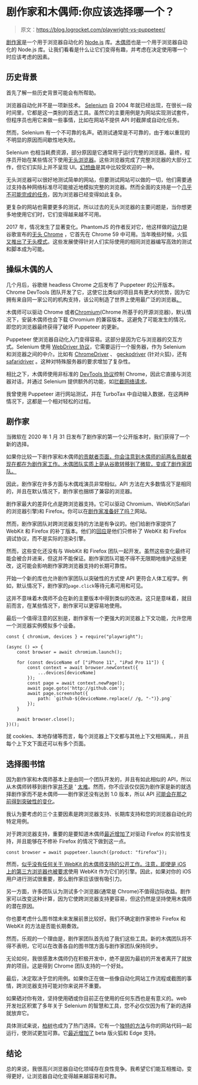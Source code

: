 # 剧作家和木偶师:你应该选择哪一个？

> 原文：<https://blog.logrocket.com/playwright-vs-puppeteer/>

[剧作家](https://github.com/microsoft/playwright)是一个用于浏览器自动化的 [Node.js](https://nodejs.org) 库。[木偶师](https://pptr.dev/)也是一个用于浏览器自动化的 Node.js 库。让我们看看是什么让它们变得有趣，并考虑在决定使用哪一个时应该考虑的因素。

## 历史背景

首先了解一些历史背景可能会有所帮助。

浏览器自动化并不是一项新技术。 [Selenium](https://www.selenium.dev/) 自 2004 年就已经出现，在很长一段时间里，它都是这一类别的首选工具。虽然它的主要用例是为网站实现测试套件，但程序员也用它来做一些事情，比如在网站不提供 API 时截屏或自动化任务。

然而，Selenium 有一个不可靠的名声。硒测试通常是不可靠的，由于难以重现的不明显的原因而间歇性地失败。

Selenium 也相当耗费资源，部分原因是它通常用于运行完整的浏览器。最终，程序员开始在某些情况下使用[无头浏览器](https://en.wikipedia.org/wiki/Headless_browser)。这些浏览器完成了完整浏览器的大部分工作，但它们实际上并不呈现 UI。[幻想曲](https://en.wikipedia.org/wiki/PhantomJS)是其中比较受欢迎的一种。

无头浏览器可以很好地测试简单的网站，但要测试网站可以做的一切，他们需要通过支持各种网络标准尽可能接近地模拟完整的浏览器。然而全面的支持是一个[几乎不可能完成的任务](https://drewdevault.com/2020/03/18/Reckless-limitless-scope.html)，因为浏览器已经变得如此复杂。

更复杂的网站也需要更多的测试，所以过去的无头浏览器的主要问题是，当你想更多地使用它们时，它们变得越来越不可用。

2017 年，情况发生了显著变化。PhantomJS 的作者反对它，他这样做的[动力](https://groups.google.com/forum/m/#!topic/phantomjs/9aI5d-LDuNE)是谷歌宣布的[无头 Chrome](https://developers.google.com/web/updates/2017/04/headless-chrome) ，它首先在 Chrome 59 中可用。当年晚些时候，火狐[又推出了无头模式](https://www.ghacks.net/2017/09/01/first-look-at-firefoxs-headless-mode/)。这些发展使得针对人们实际使用的相同浏览器编写高效的测试和脚本成为可能。

## 操纵木偶的人

几个月后，谷歌继 headless Chrome 之后发布了 Puppeteer 的公开版本。Chrome DevTools 团队开发了它，这使它比类似的项目具有更大的优势，因为它拥有来自同一家公司的机构支持，该公司制造了世界上使用最广泛的浏览器[。](https://en.wikipedia.org/wiki/Usage_share_of_web_browsers)

木偶师可以驱动 Chrome 或者[Chromium](https://en.wikipedia.org/wiki/Chromium_(web_browser))(Chrome 所基于的开源浏览器)，默认情况下，安装木偶师也会下载 Chromium 的兼容版本。这避免了可能发生的情况，即您的浏览器最终获得了破坏 Puppeteer 的更新。

Puppeteer 使浏览器自动化入门变得容易。这部分是因为它与浏览器的交互方式。Selenium 使用 [WebDriver 协议](https://www.w3.org/TR/webdriver/)，它需要运行一个服务器，作为 Selenium 和浏览器之间的中介。比如有 [ChromeDriver](https://chromedriver.chromium.org/) 、 [geckodriver](https://github.com/mozilla/geckodriver) (针对火狐)，还有 [safaridriver](https://developer.apple.com/documentation/webkit/testing_with_webdriver_in_safari) 。这种对特殊服务器的要求增加了复杂性。

相比之下，木偶师使用非标准的 [DevTools 协议](https://github.com/WICG/devtools-protocol/)控制 Chrome，因此它直接与浏览器对话，并通过 Selenium 提供额外的功能，如[拦截网络请求](https://pptr.dev/#?product=Puppeteer&version=master&show=api-pagesetrequestinterceptionvalue)。

我曾使用 Puppeteer 进行网站测试，并在 TurboTax 中自动输入数据，在这两种情况下，这都是一个相对轻松的过程。

## 剧作家

当微软在 2020 年 1 月 31 日发布了剧作家的第一个公开版本时，我们获得了一个新的选择。

如果你比较一下剧作家和木偶师[的贡献者页面，你会注意到木偶师的前两名贡献者现在都在为剧作家工作。木偶团队实质上是从谷歌转移到了微软，变成了剧作家团队。](https://github.com/puppeteer/puppeteer/graphs/contributors)

因此，剧作家在许多方面与木偶戏演员非常相似。API 方法在大多数情况下是相同的，并且在默认情况下，剧作家也捆绑了兼容的浏览器。

剧作家最大的差异化点是跨浏览器支持。它可以驱动 Chromium、WebKit(Safari 的浏览器引擎)和 Firefox。你可以在[剧作家准备好了吗？](https://aslushnikov.github.io/isplaywrightready/)网站。

然而，剧作家团队对跨浏览器支持的方法是有争议的。他们给剧作家提供了 WebKit 和 Firefox 的补丁版本。他们的[回应](https://github.com/microsoft/playwright#q-what-browser-versions-does-playwright-use)是他们只修补了 WebKit 和 Firefox 调试协议，而不是实际的渲染引擎。

然而，这些变化还没有与 WebKit 和 Firefox 团队一起开发。虽然这些变化最终可能会被合并进来，但这并不能保证。剧作家团队可能不得不无限期地维护这些更改，这可能会影响剧作家跨浏览器支持的长期可靠性。

开始一个新的库也允许剧作家团队以突破性的方式使 API 更符合人体工程学。例如，默认情况下，剧作家的`page.click`等待元素可用和可见。

这并不意味着木偶师不会在新的主要版本中得到类似的改进。这只是意味着，就目前而言，在某些情况下，剧作家可以更容易地使用。

最后一个值得注意的区别是，剧作家有一个更强大的浏览器上下文功能，允许您用一个浏览器实例模拟多个设备。

```
const { chromium, devices } = require("playwright");

(async () => {
    const browser = await chromium.launch();

    for (const deviceName of ["iPhone 11", "iPad Pro 11"]) {
        const context = await browser.newContext({
            ...devices[deviceName]
        });
        const page = await context.newPage();
        await page.goto('http://github.com');
        await page.screenshot({
            path: `github-${deviceName.replace(/ /g, "-")}.png`
        });
    }

    await browser.close();
})();
```

就 cookies、本地存储等而言，每个浏览器上下文都与其他上下文相隔离。，并且每个上下文下面还可以有多个页面。

## 选择图书馆

因为剧作家和木偶师基本上是由同一个团队开发的，并且有如此相似的 API，所以从木偶师转移到剧作家[并不是](https://medium.com/@davert/puppeteer-to-playwright-migration-guide-6c86ea66e85e) ' [太难](https://medium.com/@davert/puppeteer-to-playwright-migration-guide-6c86ea66e85e)。然而，你不应该仅仅因为剧作家是新的就选择剧作家而不是木偶师——剧作家还没有达到 1.0 版本，所以 API [可能会在那之前得到突破性的变化](https://github.com/microsoft/playwright#q-is-playwright-ready)。

我认为要考虑的三个主要因素是跨浏览器支持、长期库支持和您的浏览器自动化的特定用例。

对于跨浏览器支持，重要的是要知道木偶师[最近增加了](https://github.com/puppeteer/puppeteer/releases/tag/v2.1.0)对驱动 Firefox 的实验性支持，并且能够在不修补 Firefox 的情况下做到这一点。

```
const browser = await puppeteer.launch({product: "firefox"});
```

然而，[似乎没有任何关于 WebKit 的木偶师支持的公开工作。注意，即使是 iOS](https://github.com/puppeteer/puppeteer/issues/4887) [上的第三方浏览器也被要求](https://stackoverflow.com/a/48541760/1481479)使用 WebKit 作为它们的引擎。因此，如果对你的 iOS 用户进行测试很重要，那么剧作家应该很有吸引力。

另一方面，许多团队认为测试多个浏览器(通常是 Chrome)不值得边际收益。剧作家可以改变这种计算，因为它使跨浏览器支持更容易，但这仍然是坚持使用木偶师的潜在原因。

你也要考虑什么图书馆未来发展前景比较好。我们不确定剧作家修补 Firefox 和 WebKit 的方法是否能长期奏效。

然而，乐观的一个理由是，剧作家团队首先给了我们这些工具。新的木偶团队将不得不表明，它可以在改善各自的图书馆方面与剧作家团队保持同步。

无论如何，我很感激木偶师仍在积极开发中，绝不是因为最初的开发者离开了就放弃的项目。这是得到 Chrome 团队支持的一个好处。

最后，决定取决于您的用例。如果你正在做一些像自动化网站工作流程或截图的事情，跨浏览器支持可能对你来说并不重要。

如果硒对你有效，坚持使用硒或你目前正在使用的任何东西也是有意义的。web 开发社区积累了多年关于 Selenium 的智慧和工具，您不必仅仅因为有了新的选择就放弃它。

具体测试来说，[柏树](https://www.cypress.io/)也成为了热门选择。它有一个[独特的方法](https://www.cypress.io/how-it-works)与你的网站代码一起运行，使测试更加可靠。它[最近增加了](https://www.cypress.io/blog/2020/02/06/introducing-firefox-and-edge-support-in-cypress-4-0/) beta 版火狐和 Edge 支持。

## 结论

总的来说，我很高兴浏览器自动化领域存在良性竞争。我希望它们能互相推动，变得更好，让浏览器自动化变得越来越容易和可靠。